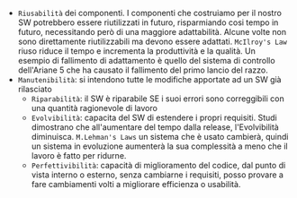 - `Riusabilità` dei componenti. 
	I componenti che costruiamo per il nostro SW potrebbero essere riutilizzati in futuro, risparmiando cosi tempo in futuro, necessitando però di una maggiore adattabilità.
	Alcune volte non sono direttamente riutilizzabili ma devono essere adattati. 
	`McIlroy's Law` riuso riduce il tempo e incrementa la produttività e la qualità.
	Un esempio di fallimento di adattamento è quello del sistema di controllo dell'Ariane 5 che ha causato il fallimento del primo lancio del razzo.
- `Manutenibilità`: si intendono tutte le modifiche apportate ad un SW già rilasciato
	- `Riparabilità`: il SW è riparabile SE i suoi errori sono correggibili con una quantità ragionevole di lavoro
	- `Evolvibilità`: capacita del SW di estendere i propri requisiti. 
		Studi dimostrano che all'aumentare del tempo dalla release, l'Evolvibilità diminuisca.
		`M.Lehman's Laws` un sistema che è usato cambierà, quindi un sistema in evoluzione aumenterà la sua complessità a meno che il lavoro è fatto per ridurne.
	- `Perfettivibilità`: capacità di miglioramento del codice, dal punto di vista interno o esterno, senza cambiarne i requisiti, posso provare a fare cambiamenti volti a migliorare efficienza o usabilità. 